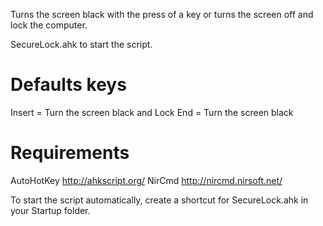 Turns the screen black with the press of a key or turns the screen off and lock the computer.

SecureLock.ahk to start the script.

Defaults keys
=============
Insert = Turn the screen black and Lock
End    = Turn the screen black

Requirements
============
AutoHotKey		http://ahkscript.org/
NirCmd		http://nircmd.nirsoft.net/

To start the script automatically, create a shortcut for SecureLock.ahk in your Startup folder.